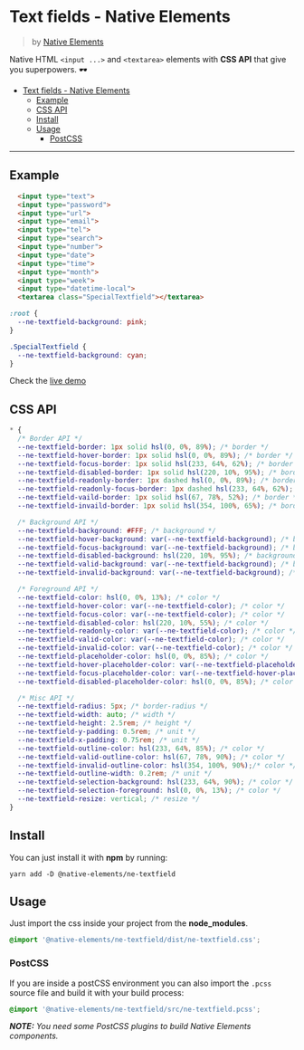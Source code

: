 # Text fields - Native Elements
> by [Native Elements](https://github.com/equinusocio/native-elements)

Native HTML `<input ...>` and `<textarea>` elements with **CSS API** that give you superpowers. 🕶

<!-- TOC -->

- [Text fields - Native Elements](#text-fields---native-elements)
  - [Example](#example)
  - [CSS API](#css-api)
  - [Install](#install)
  - [Usage](#usage)
    - [PostCSS](#postcss)

<!-- /TOC -->

---

## Example

```html
  <input type="text">
  <input type="password">
  <input type="url">
  <input type="email">
  <input type="tel">
  <input type="search">
  <input type="number">
  <input type="date">
  <input type="time">
  <input type="month">
  <input type="week">
  <input type="datetime-local">
  <textarea class="SpecialTextfield"></textarea>
```

```css
:root {
  --ne-textfield-background: pink;
}

.SpecialTextfield {
  --ne-textfield-background: cyan;
}
```

Check the [live demo](https://ne-textfield.stackblitz.io/)


## CSS API

```css
* {
  /* Border API */
  --ne-textfield-border: 1px solid hsl(0, 0%, 89%); /* border */
  --ne-textfield-hover-border: 1px solid hsl(0, 0%, 89%); /* border */
  --ne-textfield-focus-border: 1px solid hsl(233, 64%, 62%); /* border */
  --ne-textfield-disabled-border: 1px solid hsl(220, 10%, 95%); /* border */
  --ne-textfield-readonly-border: 1px dashed hsl(0, 0%, 89%); /* border */
  --ne-textfield-readonly-focus-border: 1px dashed hsl(233, 64%, 62%); /* border */
  --ne-textfield-vaild-border: 1px solid hsl(67, 78%, 52%); /* border */
  --ne-textfield-invaild-border: 1px solid hsl(354, 100%, 65%); /* border */

  /* Background API */
  --ne-textfield-background: #FFF; /* background */
  --ne-textfield-hover-background: var(--ne-textfield-background); /* background */
  --ne-textfield-focus-background: var(--ne-textfield-background); /* background */
  --ne-textfield-disabled-background: hsl(220, 10%, 95%); /* background */
  --ne-textfield-valid-background: var(--ne-textfield-background); /* background */
  --ne-textfield-invalid-background: var(--ne-textfield-background); /* background */

  /* Foreground API */
  --ne-textfield-color: hsl(0, 0%, 13%); /* color */
  --ne-textfield-hover-color: var(--ne-textfield-color); /* color */
  --ne-textfield-focus-color: var(--ne-textfield-color); /* color */
  --ne-textfield-disabled-color: hsl(220, 10%, 55%); /* color */
  --ne-textfield-readonly-color: var(--ne-textfield-color); /* color */
  --ne-textfield-valid-color: var(--ne-textfield-color); /* color */
  --ne-textfield-invalid-color: var(--ne-textfield-color); /* color */
  --ne-textfield-placeholder-color: hsl(0, 0%, 85%); /* color */
  --ne-textfield-hover-placeholder-color: var(--ne-textfield-placeholder-color); /* color */
  --ne-textfield-focus-placeholder-color: var(--ne-textfield-hover-placeholder-color); /* color */
  --ne-textfield-disabled-placeholder-color: hsl(0, 0%, 85%); /* color */

  /* Misc API */
  --ne-textfield-radius: 5px; /* border-radius */
  --ne-textfield-width: auto; /* width */
  --ne-textfield-height: 2.5rem; /* height */
  --ne-textfield-y-padding: 0.5rem; /* unit */
  --ne-textfield-x-padding: 0.75rem; /* unit */
  --ne-textfield-outline-color: hsl(233, 64%, 85%); /* color */
  --ne-textfield-valid-outline-color: hsl(67, 78%, 90%); /* color */
  --ne-textfield-invalid-outline-color: hsl(354, 100%, 90%);/* color */
  --ne-textfield-outline-width: 0.2rem; /* unit */
  --ne-textfield-selection-background: hsl(233, 64%, 90%); /* color */
  --ne-textfield-selection-foreground: hsl(0, 0%, 13%); /* color */
  --ne-textfield-resize: vertical; /* resize */
}
```

## Install

You can just install it with **npm** by running:
```
yarn add -D @native-elements/ne-textfield
```


## Usage
Just import the css inside your project from the **node_modules**.
```css
@import '@native-elements/ne-textfield/dist/ne-textfield.css';
```

### PostCSS
If you are inside a postCSS environment you can also import the `.pcss` source file and build it with your build process:
```css
@import '@native-elements/ne-textfield/src/ne-textfield.pcss';
```

_**NOTE:** You need some PostCSS plugins to build Native Elements components._
